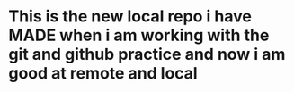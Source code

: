 #  This is the new local repo i  have MADE when  i am working with the git and github practice and now i am good at remote and local